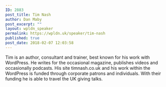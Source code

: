 ```yaml
---
ID: 2883
post_title: Tim Nash
author: Dan Maby
post_excerpt: ""
layout: wpldn_speaker
permalink: https://wpldn.uk/speaker/tim-nash
published: true
post_date: 2018-02-07 12:03:58
---
```

Tim is an author, consultant and trainer, best known for his work with WordPress. He writes for the occasional magazine, publishes videos and occasionally podcasts. His site timnash.co.uk and his work within the WordPress is funded through corporate patrons and individuals. With their funding he is able to travel the UK giving talks.